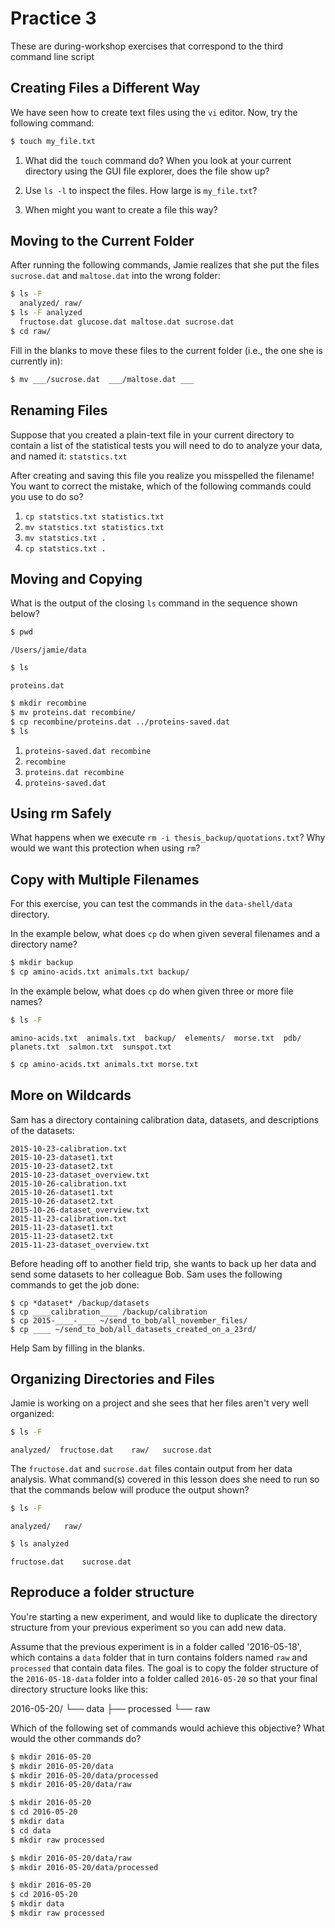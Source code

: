 # Practice 3 

These are during-workshop exercises that correspond to the third command line script

## Creating Files a Different Way

We have seen how to create text files using the `vi` editor.
Now, try the following command:

~~~bash
$ touch my_file.txt
~~~


1.  What did the `touch` command do?
    When you look at your current directory using the GUI file explorer,
    does the file show up?

2.  Use `ls -l` to inspect the files.  How large is `my_file.txt`?

3.  When might you want to create a file this way?


## Moving to the Current Folder

After running the following commands,
Jamie realizes that she put the files `sucrose.dat` and `maltose.dat` into the wrong folder:

~~~bash
$ ls -F
  analyzed/ raw/
$ ls -F analyzed
  fructose.dat glucose.dat maltose.dat sucrose.dat
$ cd raw/
~~~

Fill in the blanks to move these files to the current folder
(i.e., the one she is currently in):

~~~bash
$ mv ___/sucrose.dat  ___/maltose.dat ___
~~~

## Renaming Files

Suppose that you created a plain-text file in your current directory to contain a list of the
statistical tests you will need to do to analyze your data, and named it: `statstics.txt`

After creating and saving this file you realize you misspelled the filename! You want to
correct the mistake, which of the following commands could you use to do so?

1. `cp statstics.txt statistics.txt`
2. `mv statstics.txt statistics.txt`
3. `mv statstics.txt .`
4. `cp statstics.txt .`

## Moving and Copying

What is the output of the closing `ls` command in the sequence shown below?

~~~bash
$ pwd
~~~
~~~output
/Users/jamie/data
~~~
~~~bash
$ ls
~~~
~~~output
proteins.dat
~~~
~~~bash
$ mkdir recombine
$ mv proteins.dat recombine/
$ cp recombine/proteins.dat ../proteins-saved.dat
$ ls
~~~

1.   `proteins-saved.dat recombine`
2.   `recombine`
3.   `proteins.dat recombine`
4.   `proteins-saved.dat`


## Using rm Safely

What happens when we execute `rm -i thesis_backup/quotations.txt`?
Why would we want this protection when using `rm`?

## Copy with Multiple Filenames

For this exercise, you can test the commands in the `data-shell/data` directory.

In the example below, what does `cp` do when given several filenames and a directory name?

~~~bash
$ mkdir backup
$ cp amino-acids.txt animals.txt backup/
~~~

In the example below, what does `cp` do when given three or more file names?

~~~bash
$ ls -F
~~~
~~~output
amino-acids.txt  animals.txt  backup/  elements/  morse.txt  pdb/  planets.txt  salmon.txt  sunspot.txt
~~~
~~~bash
$ cp amino-acids.txt animals.txt morse.txt 
~~~


## More on Wildcards

Sam has a directory containing calibration data, datasets, and descriptions of
the datasets:

~~~
2015-10-23-calibration.txt
2015-10-23-dataset1.txt
2015-10-23-dataset2.txt
2015-10-23-dataset_overview.txt
2015-10-26-calibration.txt
2015-10-26-dataset1.txt
2015-10-26-dataset2.txt
2015-10-26-dataset_overview.txt
2015-11-23-calibration.txt
2015-11-23-dataset1.txt
2015-11-23-dataset2.txt
2015-11-23-dataset_overview.txt
~~~

Before heading off to another field trip, she wants to back up her data and
send some datasets to her colleague Bob. Sam uses the following commands
to get the job done:

~~~
$ cp *dataset* /backup/datasets
$ cp ____calibration____ /backup/calibration
$ cp 2015-____-____ ~/send_to_bob/all_november_files/
$ cp ____ ~/send_to_bob/all_datasets_created_on_a_23rd/
~~~

Help Sam by filling in the blanks.


## Organizing Directories and Files

Jamie is working on a project and she sees that her files aren't very well
organized:

~~~bash
$ ls -F
~~~
~~~output
analyzed/  fructose.dat    raw/   sucrose.dat
~~~

The `fructose.dat` and `sucrose.dat` files contain output from her data
analysis. What command(s) covered in this lesson does she need to run so that the commands below will
produce the output shown?

~~~bash
$ ls -F
~~~
~~~output
analyzed/   raw/
~~~
~~~bash
$ ls analyzed
~~~
~~~output
fructose.dat    sucrose.dat
~~~

## Reproduce a folder structure

You're starting a new experiment, and would like to duplicate the directory
structure from your previous experiment so you can add new data.

Assume that the previous experiment is in a folder called '2016-05-18',
which contains a `data` folder that in turn contains folders named `raw` and
`processed` that contain data files.  The goal is to copy the folder structure
of the `2016-05-18-data` folder into a folder called `2016-05-20`
so that your final directory structure looks like this:

2016-05-20/
└── data
    ├── processed
    └── raw
 
Which of the following set of commands would achieve this objective?
What would the other commands do?

~~~bash
$ mkdir 2016-05-20
$ mkdir 2016-05-20/data
$ mkdir 2016-05-20/data/processed
$ mkdir 2016-05-20/data/raw
~~~
~~~bash
$ mkdir 2016-05-20
$ cd 2016-05-20
$ mkdir data
$ cd data
$ mkdir raw processed
~~~
~~~bash
$ mkdir 2016-05-20/data/raw
$ mkdir 2016-05-20/data/processed
~~~
~~~bash
$ mkdir 2016-05-20
$ cd 2016-05-20
$ mkdir data
$ mkdir raw processed
~~~
